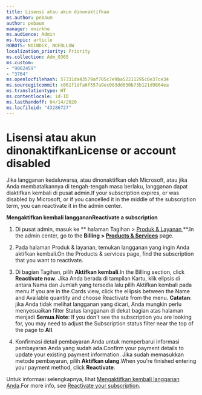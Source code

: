 ```yaml
---
title: Lisensi atau akun dinonaktifkan
ms.author: pebaum
author: pebaum
manager: mnirkhe
ms.audience: Admin
ms.topic: article
ROBOTS: NOINDEX, NOFOLLOW
localization_priority: Priority
ms.collection: Adm_O365
ms.custom:
- "9002459"
- "3764"
ms.openlocfilehash: 57331da43579af705c7e9ba52211295c0e37ce34
ms.sourcegitcommit: c061f1dfa6f557a9ec083dd030b73b121d9864ea
ms.translationtype: HT
ms.contentlocale: id-ID
ms.lasthandoff: 04/14/2020
ms.locfileid: "43286727"
---
```

# <a name="license-or-account-disabled"></a><span data-ttu-id="14558-102">Lisensi atau akun dinonaktifkan</span><span class="sxs-lookup"><span data-stu-id="14558-102">License or account disabled</span></span>

<span data-ttu-id="14558-103">Jika langganan kedaluwarsa, atau dinonaktifkan oleh Microsoft, atau jika Anda membatalkannya di tengah-tengah masa berlaku, langganan dapat diaktifkan kembali di pusat admin.</span><span class="sxs-lookup"><span data-stu-id="14558-103">If your subscription expires, or was disabled by Microsoft, or if you cancelled it in the middle of the subscription term, you can reactivate it in the admin center.</span></span>

<span data-ttu-id="14558-104">**Mengaktifkan kembali langganan**</span><span class="sxs-lookup"><span data-stu-id="14558-104">**Reactivate a subscription**</span></span>

1. <span data-ttu-id="14558-105">Di pusat admin, masuk ke \*\* halaman Tagihan > [Produk & Layanan ](https://go.microsoft.com/fwlink/p/?linkid=842054)\*\*.</span><span class="sxs-lookup"><span data-stu-id="14558-105">In the admin center, go to the **Billing > [Products & Services](https://go.microsoft.com/fwlink/p/?linkid=842054)** page.</span></span>

2. <span data-ttu-id="14558-106">Pada halaman Produk & layanan, temukan langganan yang ingin Anda aktifkan kembali.</span><span class="sxs-lookup"><span data-stu-id="14558-106">On the Products & services page, find the subscription that you want to reactivate.</span></span>

3. <span data-ttu-id="14558-107">Di bagian Tagihan, pilih **Aktifkan kembali**.</span><span class="sxs-lookup"><span data-stu-id="14558-107">In the Billing section, click **Reactivate now**.</span></span>  <span data-ttu-id="14558-108">Jika Anda berada di tampilan Kartu, klik elipsis di antara Nama dan Jumlah yang tersedia lalu pilih Aktifkan kembali pada menu.</span><span class="sxs-lookup"><span data-stu-id="14558-108">If you are in the Cards view, click the ellipsis between the Name and Available quantity and choose Reactivate from the menu.</span></span> <span data-ttu-id="14558-109">**Catatan**: jika Anda tidak melihat langganan yang dicari, Anda mungkin perlu menyesuaikan filter Status langganan di dekat bagian atas halaman menjadi **Semua**.</span><span class="sxs-lookup"><span data-stu-id="14558-109">**Note**: If you don't see the subscription you are looking for, you may need to adjust the Subscription status filter near the top of the page to **All**.</span></span>

4. <span data-ttu-id="14558-110">Konfirmasi detail pembayaran Anda untuk memperbarui informasi pembayaran Anda yang sudah ada.</span><span class="sxs-lookup"><span data-stu-id="14558-110">Confirm your payment details to update your existing payment information.</span></span> <span data-ttu-id="14558-111">Jika sudah memasukkan metode pembayaran, pilih **Aktifkan ulang**.</span><span class="sxs-lookup"><span data-stu-id="14558-111">When you're finished entering your payment method, click **Reactivate**.</span></span>

<span data-ttu-id="14558-112">Untuk informasi selengkapnya, lihat [Mengaktifkan kembali langganan Anda](https://docs.microsoft.com/office365/admin/subscriptions-and-billing/reactivate-your-subscription).</span><span class="sxs-lookup"><span data-stu-id="14558-112">For more info, see [Reactivate your subscription](https://docs.microsoft.com/office365/admin/subscriptions-and-billing/reactivate-your-subscription).</span></span> 
